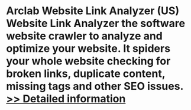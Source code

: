 # Arclab Website Link Analyzer (US)<br />Website Link Analyzer the software website crawler to analyze and optimize your website. It spiders your whole website checking for broken links, duplicate content, missing tags and other SEO issues.<br />[>> Detailed information](https://secure.shareit.com/shareit/product.html?productid=300661620&affiliateid=200057808)